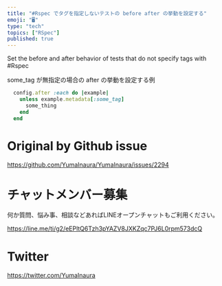 ```yaml
---
title: "#Rspec でタグを指定しないテストの before after の挙動を設定する"
emoji: "🖥"
type: "tech"
topics: ["RSpec"]
published: true
---
```


Set the before and after behavior of tests that do not specify tags with #Rspec


some_tag が無指定の場合の after の挙動を設定する例

```rb
  config.after :each do |example|
    unless example.metadata[:some_tag]
      some_thing
    end
  end
```


# Original by Github issue

https://github.com/YumaInaura/YumaInaura/issues/2294








<!-- Update From Qiita API -->

# チャットメンバー募集


何か質問、悩み事、相談などあればLINEオープンチャットもご利用ください。

https://line.me/ti/g2/eEPltQ6Tzh3pYAZV8JXKZqc7PJ6L0rpm573dcQ





# Twitter


https://twitter.com/YumaInaura


<!-- Update From Qiita API -->


